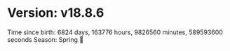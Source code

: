 # Version: v18.8.6
Time since birth: 6824 days, 163776 hours, 9826560 minutes, 589593600 seconds
Season: Spring 🌸
